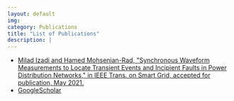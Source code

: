 ```yaml
---
layout: default
img:
category: Publications
title: "List of Publications"
description: |
---
```


- [Milad Izadi and Hamed Mohsenian-Rad, "Synchronous Waveform Measurements to Locate Transient Events and Incipient Faults in Power Distribution Networks," in IEEE Trans. on Smart Grid, accepted for publication, May 2021.](https://intra.ece.ucr.edu/~hamed/IMRjTSG2021.pdf)
- [GoogleScholar](https://scholar.google.com/citations?user=DdoGj5cAAAAJ&hl=en)

